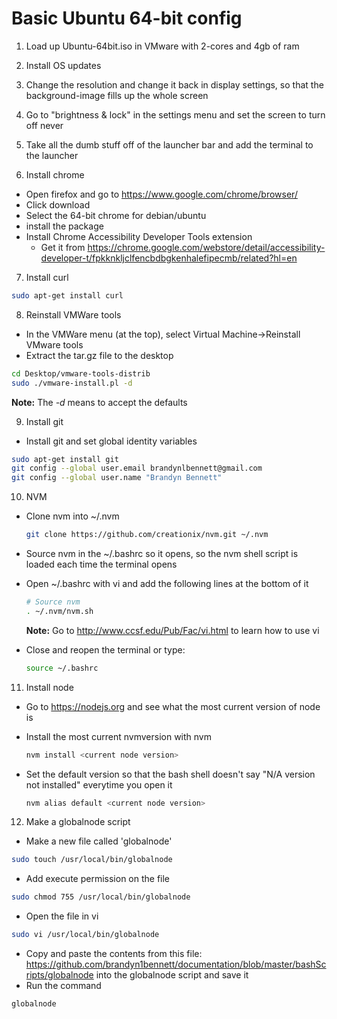 Basic Ubuntu 64-bit config
==========================

1. Load up Ubuntu-64bit.iso in VMware with 2-cores and 4gb of ram

2. Install OS updates

3. Change the resolution and change it back in display settings, so that the background-image fills up the whole screen

4. Go to "brightness & lock" in the settings menu and set the screen to turn off never

5. Take all the dumb stuff off of the launcher bar and add the terminal to the launcher

6. Install chrome
  * Open firefox and go to https://www.google.com/chrome/browser/
  * Click download
  * Select the 64-bit chrome for debian/ubuntu
  * install the package
  * Install Chrome Accessibility Developer Tools extension
    - Get it from https://chrome.google.com/webstore/detail/accessibility-developer-t/fpkknkljclfencbdbgkenhalefipecmb/related?hl=en

7. Install curl
  
  ```bash
  sudo apt-get install curl
  ```

8. Reinstall VMWare tools
  * In the VMWare menu (at the top), select Virtual Machine->Reinstall VMware tools
  * Extract the tar.gz file to the desktop

  ```bash
  cd Desktop/vmware-tools-distrib
  sudo ./vmware-install.pl -d
  ```

  **Note:** The *-d* means to accept the defaults

9. Install git
  * Install git and set global identity variables

  ```bash
  sudo apt-get install git
  git config --global user.email brandynlbennett@gmail.com
  git config --global user.name "Brandyn Bennett"
  ```

10. NVM
  * Clone nvm into ~/.nvm
   
    ```bash
    git clone https://github.com/creationix/nvm.git ~/.nvm
    ```
  * Source nvm in the ~/.bashrc so it opens, so the nvm shell script is loaded each time the terminal opens
  * Open ~/.bashrc with vi and add the following lines at the bottom of it
      
    ```bash
    # Source nvm
    . ~/.nvm/nvm.sh
    ```
    **Note:** Go to http://www.ccsf.edu/Pub/Fac/vi.html to learn how to use vi
    
  * Close and reopen the terminal or type:
  
     ```bash
     source ~/.bashrc
     ```

11. Install node
  * Go to https://nodejs.org and see what the most current version of node is
  * Install the most current nvmversion with nvm

    ```bash
    nvm install <current node version>
    ```
  * Set the default version so that the bash shell doesn't say "N/A version not installed" everytime you open it
    
    ```bash  
    nvm alias default <current node version>
    ```

12. Make a globalnode script
  * Make a new file called 'globalnode'

  ```bash
  sudo touch /usr/local/bin/globalnode
  ```
  * Add execute permission on the file
    
  ```bash
  sudo chmod 755 /usr/local/bin/globalnode
  ```
  * Open the file in vi

  ```bash
  sudo vi /usr/local/bin/globalnode
  ```
  * Copy and paste the contents from this file: https://github.com/brandyn1bennett/documentation/blob/master/bashScripts/globalnode into the globalnode script and save it
  * Run the command

  ```bash 
  globalnode
  ```


  

